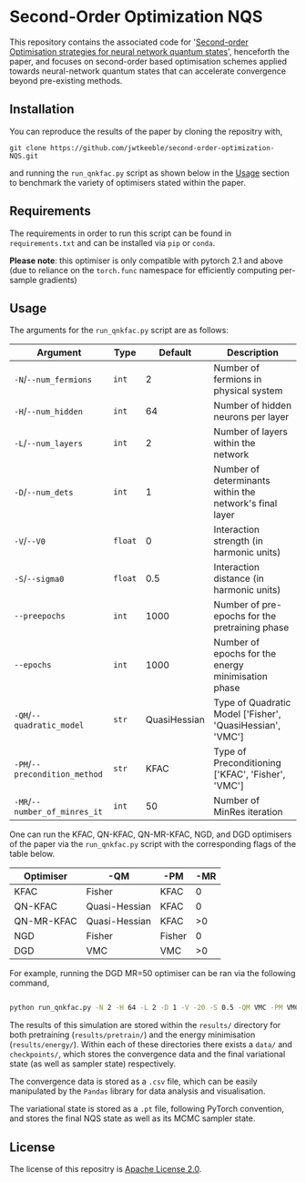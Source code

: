 # Second-Order Optimization NQS

This repository contains the associated code for '[Second-order Optimisation strategies for neural network quantum states]()', henceforth the paper,
and focuses on second-order based optimisation schemes applied towards neural-network quantum states that can accelerate convergence beyond pre-existing methods.

## Installation

You can reproduce the results of the paper by cloning the repositry with,

`git clone https://github.com/jwtkeeble/second-order-optimization-NQS.git`

and running the `run_qnkfac.py` script as shown below in the [Usage](#usage) section to benchmark the variety of optimisers stated within the paper.

## Requirements

The requirements in order to run this script can be found in `requirements.txt` and can be installed via `pip` or `conda`.

**Please note**: this optimiser is only compatible with pytorch 2.1 and above (due to reliance on the `torch.func` namespace for efficiently computing per-sample gradients)

## Usage

The arguments for the `run_qnkfac.py` script are as follows:

| Argument                      | Type    | Default      | Description                                               |
|-------------------------------|---------|--------------|-----------------------------------------------------------|
| `-N`/`--num_fermions`         | `int`   | 2            | Number of fermions in physical system                     |
| `-H`/`--num_hidden`           | `int`   | 64           | Number of hidden neurons per layer                        |
| `-L`/`--num_layers`           | `int`   | 2            | Number of layers within the network                       |
| `-D`/`--num_dets`             | `int`   | 1            | Number of determinants within the network's final layer   |
| `-V`/`--V0`                   | `float` | 0            | Interaction strength (in harmonic units)                  |
| `-S`/`--sigma0`               | `float` | 0.5          | Interaction distance (in harmonic units)                  |
| `--preepochs`                 | `int`   | 1000         | Number of pre-epochs for the pretraining phase            |
| `--epochs`                    | `int`   | 1000         | Number of epochs for the energy minimisation phase        |
| `-QM`/`--quadratic_model`     | `str`   | QuasiHessian | Type of Quadratic Model ['Fisher', 'QuasiHessian', 'VMC'] |
| `-PM`/`--precondition_method` | `str`   | KFAC         | Type of Preconditioning ['KFAC', 'Fisher', 'VMC']         |
| `-MR`/`--number_of_minres_it` | `int`   | 50           | Number of MinRes iteration                                |


One can run the KFAC, QN-KFAC, QN-MR-KFAC, NGD, and DGD optimisers of the paper via the `run_qnkfac.py` script with the corresponding flags of the table below.

| Optimiser  | -QM           | -PM    | -MR |
|------------|---------------|--------|-----|
| KFAC       | Fisher        | KFAC   | 0   |
| QN-KFAC    | Quasi-Hessian | KFAC   | 0   |
| QN-MR-KFAC | Quasi-Hessian | KFAC   | >0  |
| NGD        | Fisher        | Fisher | 0   |
| DGD        | VMC           | VMC    | >0  |

For example, running the DGD MR=50 optimiser can be ran via the following command,

```bash

python run_qnkfac.py -N 2 -H 64 -L 2 -D 1 -V -20 -S 0.5 -QM VMC -PM VMC -MR 50

```

The results of this simulation are stored within the `results/` directory for both pretraining (`results/pretrain/`) and the energy minimisation (`results/energy/`). Within each of these directories there exists a `data/` and `checkpoints/`, which stores the convergence data and the final variational state (as well as sampler state) respectively. 

The convergence data is stored as a `.csv` file, which can be easily manipulated by the `Pandas` library for data analysis and visualisation. 

The variational state is stored as a `.pt` file, following PyTorch convention, and stores the final NQS state as well as its MCMC sampler state.

## License 

The license of this repositry is [Apache License 2.0](https://choosealicense.com/licenses/apache-2.0/).